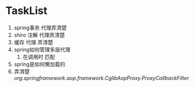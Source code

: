 

# TaskList

1. spring事务  代理弄清楚
2. shiro 注解 代理弄清楚
3. 缓存 代理 弄清楚
4. spring如何管理多层代理
   1. 在调用时 匹配
5. spring是如何懒加载的
6. 弄清楚 *org.springframework.aop.framework.CglibAopProxy.ProxyCallbackFilter*

